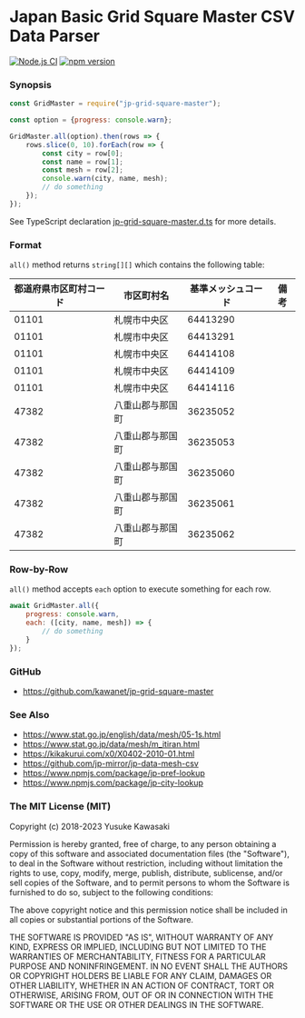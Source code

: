 # Japan Basic Grid Square Master CSV Data Parser

[![Node.js CI](https://github.com/kawanet/jp-grid-square-master/workflows/Node.js%20CI/badge.svg?branch=master)](https://github.com/kawanet/jp-grid-square-master/actions/)
[![npm version](https://badge.fury.io/js/jp-grid-square-master.svg)](https://badge.fury.io/js/jp-grid-square-master)

### Synopsis

```js
const GridMaster = require("jp-grid-square-master");

const option = {progress: console.warn};

GridMaster.all(option).then(rows => {
    rows.slice(0, 10).forEach(row => {
        const city = row[0];
        const name = row[1];
        const mesh = row[2];
        console.warn(city, name, mesh);
        // do something
    });
});
```

See TypeScript declaration
[jp-grid-square-master.d.ts](https://github.com/kawanet/jp-grid-square-master/blob/master/typings/jp-grid-square-master.d.ts)
for more details.

### Format

`all()` method returns `string[][]` which contains the following table:

|都道府県市区町村コード|市区町村名|基準メッシュコード|備考|
|---|---|---|---|
|01101|札幌市中央区|64413290||
|01101|札幌市中央区|64413291||
|01101|札幌市中央区|64414108||
|01101|札幌市中央区|64414109||
|01101|札幌市中央区|64414116||
|47382|八重山郡与那国町|36235052||
|47382|八重山郡与那国町|36235053||
|47382|八重山郡与那国町|36235060||
|47382|八重山郡与那国町|36235061||
|47382|八重山郡与那国町|36235062||

### Row-by-Row

`all()` method accepts `each` option to execute something for each row.

```js
await GridMaster.all({
    progress: console.warn,
    each: ([city, name, mesh]) => {
        // do something
    }
});
```

### GitHub

- https://github.com/kawanet/jp-grid-square-master

### See Also

- https://www.stat.go.jp/english/data/mesh/05-1s.html
- https://www.stat.go.jp/data/mesh/m_itiran.html
- https://kikakurui.com/x0/X0402-2010-01.html
- https://github.com/jp-mirror/jp-data-mesh-csv
- https://www.npmjs.com/package/jp-pref-lookup
- https://www.npmjs.com/package/jp-city-lookup

### The MIT License (MIT)

Copyright (c) 2018-2023 Yusuke Kawasaki

Permission is hereby granted, free of charge, to any person obtaining a copy
of this software and associated documentation files (the "Software"), to deal
in the Software without restriction, including without limitation the rights
to use, copy, modify, merge, publish, distribute, sublicense, and/or sell
copies of the Software, and to permit persons to whom the Software is
furnished to do so, subject to the following conditions:

The above copyright notice and this permission notice shall be included in all
copies or substantial portions of the Software.

THE SOFTWARE IS PROVIDED "AS IS", WITHOUT WARRANTY OF ANY KIND, EXPRESS OR
IMPLIED, INCLUDING BUT NOT LIMITED TO THE WARRANTIES OF MERCHANTABILITY,
FITNESS FOR A PARTICULAR PURPOSE AND NONINFRINGEMENT. IN NO EVENT SHALL THE
AUTHORS OR COPYRIGHT HOLDERS BE LIABLE FOR ANY CLAIM, DAMAGES OR OTHER
LIABILITY, WHETHER IN AN ACTION OF CONTRACT, TORT OR OTHERWISE, ARISING FROM,
OUT OF OR IN CONNECTION WITH THE SOFTWARE OR THE USE OR OTHER DEALINGS IN THE
SOFTWARE.
